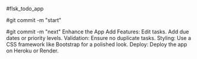 #flsk_todo_app

#git commit -m "start"

#git commit -m "next"
Enhance the App
Add Features:
Edit tasks.
Add due dates or priority levels.
Validation:
Ensure no duplicate tasks.
Styling:
Use a CSS framework like Bootstrap for a polished look.
Deploy:
Deploy the app on Heroku or Render.

